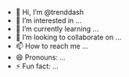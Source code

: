 - 👋 Hi, I’m @trenddash
- 👀 I’m interested in ...
- 🌱 I’m currently learning ...
- 💞️ I’m looking to collaborate on ...
- 📫 How to reach me ...
- 😄 Pronouns: ...
- ⚡ Fun fact: ...

<!---
trenddash/trenddash is a ✨ special ✨ repository because its `README.md` (this file) appears on your GitHub profile.
You can click the Preview link to take a look at your changes.
--->
